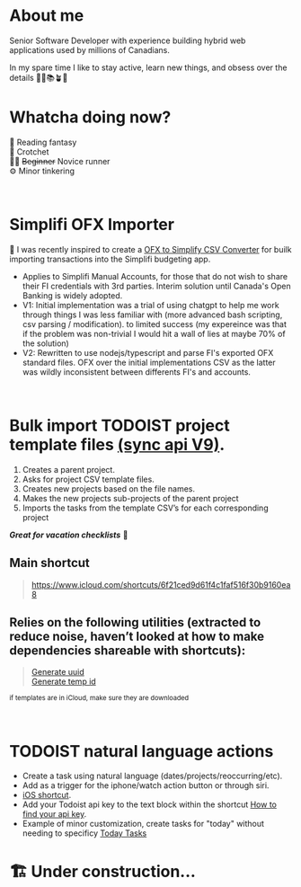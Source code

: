 # About me

Senior Software Developer with experience building hybrid web applications used by millions of Canadians.

In my spare time I like to stay active, learn new things, and obsess over the details 🏃‍♂️📚🪴🥐

# Whatcha doing now?
📖 Reading fantasy<br>
🧶 Crotchet<br>
🏃‍♂️ ~~Beginner~~ Novice runner<br>
⚙️ Minor tinkering<br>

<br />

# Simplifi OFX Importer
🔭 I was recently inspired to create a [OFX to Simplify CSV Converter](https://github.com/pointdexter3/simplifi-csv-formatter) for builk importing transactions into the Simplifi budgeting app.
- Applies to Simplifi Manual Accounts, for those that do not wish to share their FI credentials with 3rd parties. Interim solution until Canada's Open Banking is widely adopted.
- V1: Initial implementation was a trial of using chatgpt to help me work through things I was less familiar with (more advanced bash scripting, csv parsing / modification). to limited success (my expereince was that if the problem was non-trivial I would hit a wall of lies at maybe 70% of the solution)
- V2: Rewritten to use nodejs/typescript and parse FI's exported OFX standard files. OFX over the initial implementations CSV as the latter was wildly inconsistent between differents FI's and accounts.

  
<br />

# Bulk import TODOIST project template files [(sync api V9)](https://developer.todoist.com/sync/v9/#overview).

1. Creates a parent project.
2. Asks for project CSV template files.
3. Creates new projects based on the file names. 
4. Makes the new projects sub-projects of the parent project
5. Imports the tasks from the template CSV’s for each corresponding project


***Great for vacation checklists*** 🥰

## Main shortcut
> https://www.icloud.com/shortcuts/6f21ced9d61f4c1faf516f30b9160ea8

## Relies on the following utilities (extracted to reduce noise, haven’t looked at how to make dependencies shareable with shortcuts):
> [Generate uuid](https://www.icloud.com/shortcuts/c58fe8d7739b47f8b3fa8cd5d9744eae)<br>
> [Generate temp id](https://www.icloud.com/shortcuts/c3095a21e16544ae9e039dd149f7f23c)

<sub> if templates are in iCloud, make sure they are downloaded</sub>


<br />

# TODOIST natural language actions
- Create a task using natural language (dates/projects/reoccurring/etc).
- Add as a trigger for the iphone/watch action button or through siri.
- [iOS shortcut](https://www.icloud.com/shortcuts/b2427f179262431b82203b9d4331a050).
- Add your Todoist api key to the text block within the shortcut [How to find your api key](https://todoist.com/help/articles/find-your-api-token-Jpzx9IIlB).
- Example of minor customization, create tasks for "today" without needing to specificy [Today Tasks](https://www.icloud.com/shortcuts/6586fc241af34eb5a333c28c950d504e)


# 🏗️ Under construction...


<!--
**pointdexter3/pointdexter3** is a ✨ _special_ ✨ repository because its `README.md` (this file) appears on your GitHub profile.

Here are some ideas to get you started:

- 🔭 I’m currently working on ...
- 🌱 I’m currently learning ...
- 👯 I’m looking to collaborate on ...
- 🤔 I’m looking for help with ...
- 💬 Ask me about ...
- 📫 How to reach me: ...
- 😄 Pronouns: ...
- ⚡ Fun fact: ...
-->
